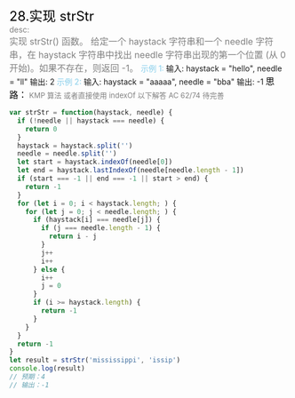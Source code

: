 <font color=black size=5>28.实现 strStr<br></font>
<font color=gray>desc:<br></font>
<font color=gray size=3>
实现 strStr() 函数。
给定一个 haystack 字符串和一个 needle 字符串，在 haystack 字符串中找出 needle 字符串出现的第一个位置 (从 0 开始)。如果不存在，则返回 -1。
</font>
<font color=skyblue>示例 1:</font>
<font >
输入: haystack = "hello", needle = "ll"
输出: 2
</font>
<font color=skyblue>示例 2:</font>
<font background=gray>
输入: haystack = "aaaaa", needle = "bba"
输出: -1
<font color=black size=3>
思路：</font><font color=gray size=2>
KMP 算法 或者直接使用 indexOf
以下解答 AC 62/74 待完善
</font>

```javascript
var strStr = function(haystack, needle) {
  if (!needle || haystack === needle) {
    return 0
  }
  haystack = haystack.split('')
  needle = needle.split('')
  let start = haystack.indexOf(needle[0])
  let end = haystack.lastIndexOf(needle[needle.length - 1])
  if (start === -1 || end === -1 || start > end) {
    return -1
  }
  for (let i = 0; i < haystack.length; ) {
    for (let j = 0; j < needle.length; ) {
      if (haystack[i] === needle[j]) {
        if (j === needle.length - 1) {
          return i - j
        }
        j++
        i++
      } else {
        i++
        j = 0
      }
      if (i >= haystack.length) {
        return -1
      }
    }
  }
  return -1
}
let result = strStr('mississippi', 'issip')
console.log(result)
// 预期：4
// 输出：-1
```

```

```
